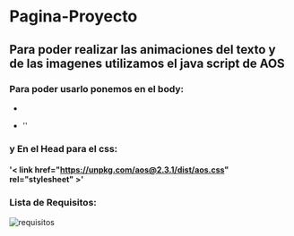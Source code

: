 # Pagina-Proyecto

## Para poder realizar las animaciones del texto y de las imagenes utilizamos el java script de AOS

### Para poder usarlo ponemos en el body:

- <script src="https://unpkg.com/aos@2.3.1/dist/aos.js"></script>

- '<script>'
 - 'AOS.init();'
- '</script>'

### y En el Head para el css:

#### '< link href="https://unpkg.com/aos@2.3.1/dist/aos.css" rel="stylesheet" >'

### Lista de Requisitos: 

![requisitos](https://user-images.githubusercontent.com/108817479/200419859-c31e6fc5-8af0-4828-976a-3a989d5fcb11.PNG)
